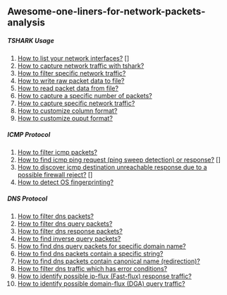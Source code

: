 ## Awesome-one-liners-for-network-packets-analysis

##### TSHARK Usage
1. [How to list your network interfaces?](tshark/how_to_list_your_network_interfaces.md) []
2. [How to capture network traffic with tshark?](tshark/how_to_capture_network_traffic_with_tshark.md)
3. [How to filter specific network traffic?](tshark/how_to_filter_specific_network_traffic.md)
4. [How to write raw packet data to file?](tshark/how_to_write_raw_packet_data_to_file.md)
5. [How to read packet data from file?](tshark/how_to_read_packet_data_from_file.md)
6. [How to capture a specific number of packets?](tshark/how_to_capture_a_specific_number_of_packets.md)
7. [How to capture specific network traffic?](tshark/how_to_capture_specific_network_traffic.md)
8. [How to customize column format?](tshark/how_to_customize_column_format.md)
9. [How to customize ouput format?](tshark/how_to_customize_ouput_format.md)

##### ICMP Protocol
1. [How to filter icmp packets?](icmp/how_to_filter_icmp_packets.md)
2. [How to find icmp ping request (ping sweep detection) or response?](icmp/how_to_find_icmp_ping_request_or_response.md) []
3. [How to discover icmp destination unreachable response due to a possible firewall reject?](icmp/how_to_discover_icmp_destination_unreachable_response_due_to_a_possible_firewall_reject.md) []
4. [How to detect OS fingerprinting?](icmp/how_to_detect_OS_fingerprinting.md)

##### DNS Protocol
1. [How to filter dns packets?](dns/how_to_filter_dns_packets.md)
2. [How to filter dns query packets?](dns/how_to_filter_dns_query_packets.md)
3. [How to filter dns response packets?](dns/how_to_filter_dns_response_packets.md)
4. [How to find inverse query packets?](dns/how_to_find_inverse_query_packets.md)
5. [How to find dns query packets for specific domain name?](dns/how_to_find_dns_query_packets_for_specific_domain_name.md)
6. [How to find dns packets contain a specific string?](dns/how_to_find_dns_packets_contain_a_specific_string.md)
7. [How to find dns packets contain canonical name (redirection)?](dns/how_to_find_dns_packets_contain_canonical_name.md)
8. [How to filter dns traffic which has error conditions?](dns/how_to_filter_dns_traffic_which_has_error_conditions.md)
9. [How to identify possible ip-flux (Fast-flux) response traffic?](dns/how_to_identify_possible_ip_flux_dns_traffic.md)
10. [How to identify possible domain-flux (DGA) query traffic?](dns/how_to_identify_possible_domain_flux_dns_traffic.md)

